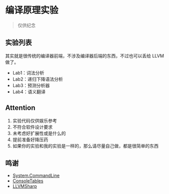 # 编译原理实验

> 仅供纪念

## 实验列表

其实就是很传统的编译器前端，不涉及编译器后端的东西，不过也可以丢给 LLVM 做了。

- Lab1：词法分析
- Lab2：递归下降语法分析
- Lab3：预测分析器
- Lab4：语义翻译

## Attention

1. 实验代码仅供娱乐参考
2. 不符合软件设计要求
3. 未考虑好扩展性或是什么的
4. 提前准备好降压药
5. 如果你的实验和我的实验是一样的，那么请尽量自己做，都是很简单的东西

## 鸣谢

- [System.CommandLine](https://github.com/dotnet/command-line-api)
- [ConsoleTables](https://github.com/khalidabuhakmeh/ConsoleTables)
- [LLVMSharp](https://github.com/microsoft/LLVMSharp)
